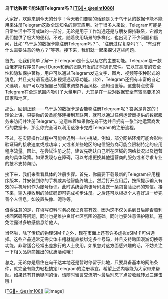 **乌干达数据卡能注册Telegram吗？[[TG💪+ @esim1088](https://t.me/s/esim1088)]**

大家好，欢迎来到今天的分享！今天我们要聊的话题是关于乌干达的数据卡能不能用来注册Telegram这款全球知名的聊天应用。对于很多人来说，Telegram可能是日常生活中不可或缺的一部分，无论是用于工作沟通还是与朋友保持联系，它都为我们提供了极大的便利。不过，随着使用场景的多样化，也出现了不少问题和疑问，比如“乌干达的数据卡能注册Telegram吗？”、“注册过程复杂吗？”、“有没有什么需要注意的地方？”等等。接下来，我们就一起来探讨这些问题。

首先，让我们简单了解一下Telegram是什么以及它的主要功能。Telegram是一款由俄罗斯程序员Pavel Durov和他的团队开发的即时通讯软件。它以其高度的安全性和隐私保护著称，用户可以通过Telegram发送文字、图片、视频等多种形式的消息，并且支持语音通话和视频通话等功能。此外，Telegram还拥有丰富的自定义选项，用户可以根据自己的需求调整界面风格、通知设置等。这些特点使得Telegram在全球范围内吸引了大量用户，尤其是在一些对数据安全有较高要求的国家和地区。

那么，回到正题——乌干达的数据卡是否能够注册Telegram呢？答案是肯定的！理论上讲，只要你的设备能够连接到互联网，就可以通过任何运营商提供的数据服务来访问并注册Telegram。这意味着如果你在乌干达并且拥有一张当地运营商发行的数据卡，那么你完全可以利用这张卡完成Telegram的注册流程。

不过，在实际操作过程中可能会遇到一些小挑战。例如，部分网络环境可能会影响验证码的接收速度或成功率；又或者某些地区的电信服务商可能会限制特定的应用程序流量。因此，在尝试注册之前，建议先确认自己所在区域的网络状况以及运营商的具体政策。如果发现存在障碍，可以考虑更换其他运营商的服务或者寻求专业的技术支持帮助。

接下来，我们来看看具体的注册步骤。首先，你需要下载最新的Telegram应用程序版本，并安装到你的手机或其他智能终端上。然后打开应用后，按照提示输入有效的手机号码作为账号标识。此时系统会向该号码发送一条包含验证码的短信。接下来，输入接收到的验证码即可完成初步注册。之后还可以根据个人喜好进一步完善个人信息，如设置头像、昵称等。

值得注意的是，在填写资料时务必保证真实有效，因为这不仅关系到日后能否顺利找回密码等问题，同时也是维护良好社区氛围的基础。同时也要注意保护隐私，避免泄露过多敏感信息给他人。

当然啦，除了传统的物理SIM卡之外，现在市面上还有许多虚拟eSIM卡可供选择。这些产品通常无需实体卡槽就能直接绑定多个号码，并且支持跨国漫游切换等功能，非常适合经常出差旅行的人士使用。如果您对这方面感兴趣的话，不妨关注一下相关品牌商推出的优惠活动哦！

总之，无论你是居住在乌干达本地还是暂时停留于此地，只要具备基本的网络条件，就完全有能力轻松搞定Telegram的注册事宜。希望上述内容能为大家带来帮助。如果还有其他疑问的话，请随时留言交流吧～最后别忘了点赞收藏转发三连击哦！

[[TG💪+ @esim1088](https://t.me/s/esim1088) ![Image](https://i.postimg.cc/4NQfJmqS/Snipaste-2025-05-13-00-14-12.png)]